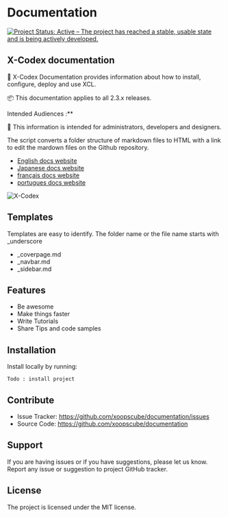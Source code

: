 # Documentation

[![Project Status: Active – The project has reached a stable, usable state and is being actively developed.](https://www.repostatus.org/badges/2.0.0/active.svg)](https://www.repostatus.org/#active)

## X-Codex documentation

📘 X-Codex Documentation provides information about how to install, configure, deploy and use XCL.

📦 This documentation applies to all 2.3.x releases.

Intended Audiences :**

👥 This information is intended for administrators, developers and designers.

The script converts a folder structure of markdown files to HTML with a link to edit the mardown files on the Github repository.

+ [English docs website](https://xoopscube.github.io/documentation/ 'X-Codex English')
+ [Japanese docs website](https://xoopscube.github.io/documentation/#/ja/ 'X-Codex Japanese')
+ [français docs website](https://xoopscube.github.io/documentation/#/fr/ 'X-Codex Français')
+ [portugues docs website](https://xoopscube.github.io/documentation/#/pt/ 'X-Codex Portugues')

![X-Codex](https://github.com/xoopscube/documentation/blob/master/_media/xcl-codemo-screenshot.png "XCL Documentation")


Templates
----
Templates are easy to identify. The folder name or the file name starts with _underscore

+ _coverpage.md
+ _navbar.md
+ _sidebar.md

Features
----

- Be awesome
- Make things faster
- Write Tutorials
- Share Tips and code samples

Installation
----

Install locally by running:

    Todo : install project

Contribute
----

- Issue Tracker: https://github.com/xoopscube/documentation/issues
- Source Code: https://github.com/xoopscube/documentation

Support
-------

If you are having issues or if you have suggestions, please let us know.
Report any issue or suggestion to project GitHub tracker.

License
----

The project is licensed under the MIT license.


